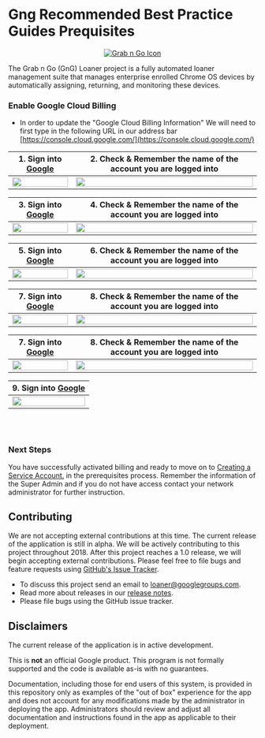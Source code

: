 <!-- mdformat off(GitHub header) -->
Gng Recommended Best Practice Guides Prequisites
======
<!-- mdformat on -->

<p align="center">
  <a href="#grabngo--">
    <img src="https://storage.googleapis.com/gngloaners/gnglogo.png" alt="Grab n Go Icon" />
  </a>
</p>

The Grab n Go (GnG) Loaner project is a fully automated loaner management suite
that manages enterprise enrolled Chrome OS devices by automatically assigning,
returning, and monitoring these devices.

### Enable Google Cloud Billing
*	In order to update the "Google Cloud Billing Information" We will need to first type in the following URL in our address bar
[https://console.cloud.google.com/](https://console.cloud.google.com/)


**1.**	Sign into [Google](https://Google.com)         |**2.**  Check & Remember the name of the account you are logged into
:-------------------------:|:-------------------------:
<a href="https://bit.ly/2NynPNQ"><img src="https://bit.ly/2IF1rDO" style="width:100%"/></a> |  <a href="https://bit.ly/2GOqthR"><img src="https://bit.ly/2T8wFbj" style="width:100%"/></a>

 
**3.**	Sign into [Google](https://Google.com)         |**4.**  Check & Remember the name of the account you are logged into
:-------------------------:|:-------------------------:
<a href="https://bit.ly/2tGZqwg"><img src="https://bit.ly/2XuzFwQ" style="width:100%"/></a> |  <a href="http://bit.ly/2SxH62D"><img src="http://bit.ly/2XnivBk" style="width:100%"/></a>


**5.**	Sign into [Google](https://Google.com)         |**6.**  Check & Remember the name of the account you are logged into
:-------------------------:|:-------------------------:
 <a href="http://bit.ly/2XuP7JF"><img src="http://bit.ly/2H6YtFB" style="width:100%"/></a> |  <a href="http://bit.ly/2H9rq3x"><img src="http://bit.ly/2BSGZJt" style="width:100%"/></a>
 
 
 
 **7.**	Sign into [Google](https://Google.com)         |**8.**  Check & Remember the name of the account you are logged into
:-------------------------:|:-------------------------:
<a href="http://bit.ly/2UeaQmS"><img src="http://bit.ly/2HcxEzE" style="width:100%"/></a> |  <a href="https://bit.ly/2tGZqwg"><img src="https://bit.ly/2XuzFwQ" style="width:100%"/></a> 


**7.**	Sign into [Google](https://Google.com)         |**8.**  Check & Remember the name of the account you are logged into
:-------------------------:|:-------------------------:
<a href="http://bit.ly/2UeaQmS"><img src="http://bit.ly/2HcxEzE" style="width:100%"/></a> |  <a href="https://bit.ly/2tGZqwg"><img src="https://bit.ly/2XuzFwQ" style="width:100%"/></a> 


**9.**	Sign into [Google](https://Google.com)         |
:-------------------------:|
<a href="http://bit.ly/2TbQoXC"><img src="http://bit.ly/2IHzz1K" style="width:100%"/></a> | 


<br></br>

### Next Steps
You have successfully activated billing and ready to move on to [Creating a Service Account.](https://github.com/kid-yume/gnglinuxdeployment/tree/dev/docs/deployment/prerequisites/serviceaccountcreation)
in the prerequisites process. Remember the information of the Super Admin and if you do not have access contact your 
network administrator for further instruction. 

## Contributing

We are not accepting external contributions at this time. The current release of
the application is still in alpha. We will be actively contributing to this
project throughout 2018. After this project reaches a 1.0 release, we will begin
accepting external contributions. Please feel free to file bugs and feature
requests using [GitHub's Issue
Tracker](https://github.com/google/loaner/issues).

* To discuss this project send an email to loaner@googlegroups.com.
* Read more about releases in our [release notes](docs/release_notes.md).
* Please file bugs using the GitHub issue tracker.


## Disclaimers

The current release of the application is in active development.

This is **not** an official Google product. This program is not formally
supported and the code is available as-is with no guarantees.

Documentation, including those for end users of this system, is provided in this
repository only as examples of the "out of box" experience for the app and does
not account for any modifications made by the administrator in deploying the
app. Administrators should review and adjust all documentation and instructions
found in the app as applicable to their deployment.
